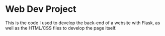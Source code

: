 
# Web Dev Project

This is the code I used to develop the back-end of a website with Flask, as well as the HTML/CSS files to develop the page itself.
